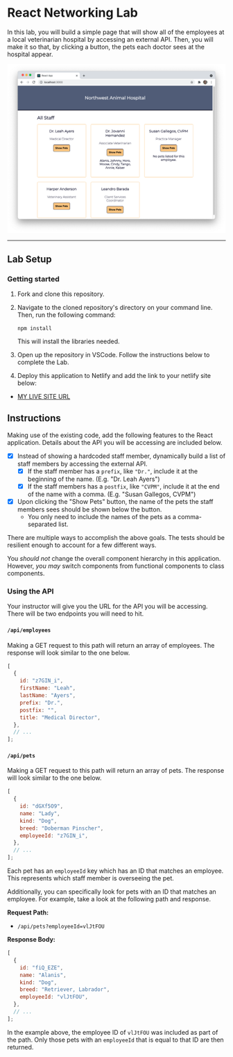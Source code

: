 # React Networking Lab

In this lab, you will build a simple page that will show all of the employees at a local veterinarian hospital by accessing an external API. Then, you will make it so that, by clicking a button, the pets each doctor sees at the hospital appear.

![Example of a completed application.](./assets/example.png)

---

## Lab Setup

### Getting started

1. Fork and clone this repository.

1. Navigate to the cloned repository's directory on your command line. Then, run the following command:

   ```
   npm install
   ```

   This will install the libraries needed.

1. Open up the repository in VSCode. Follow the instructions below to complete the Lab.

1. Deploy this application to Netlify and add the link to your netlify site below:

- [MY LIVE SITE URL](https://celadon-hamster-4fe150.netlify.app/)

## Instructions

Making use of the existing code, add the following features to the React application. Details about the API you will be accessing are included below.

- [x] Instead of showing a hardcoded staff member, dynamically build a list of staff members by accessing the external API.
  - [x] If the staff member has a `prefix`, like `"Dr."`, include it at the beginning of the name. (E.g. "Dr. Leah Ayers")
  - [x] If the staff members has a `postfix`, like `"CVPM"`, include it at the end of the name with a comma. (E.g. "Susan Gallegos, CVPM")
- [x] Upon clicking the "Show Pets" button, the name of the pets the staff members sees should be shown below the button.
  - You only need to include the names of the pets as a comma-separated list.

There are multiple ways to accomplish the above goals. The tests should be resilient enough to account for a few different ways.

You _should not_ change the overall component hierarchy in this application. However, _you may_ switch components from functional components to class components.

### Using the API

Your instructor will give you the URL for the API you will be accessing. There will be two endpoints you will need to hit.

#### `/api/employees`

Making a GET request to this path will return an array of employees. The response will look similar to the one below.

```js
[
  {
    id: "z7GIN_i",
    firstName: "Leah",
    lastName: "Ayers",
    prefix: "Dr.",
    postfix: "",
    title: "Medical Director",
  },
  // ...
];
```

#### `/api/pets`

Making a GET request to this path will return an array of pets. The response will look similar to the one below.

```js
[
  {
    id: "dGXf5O9",
    name: "Lady",
    kind: "Dog",
    breed: "Doberman Pinscher",
    employeeId: "z7GIN_i",
  },
  // ...
];
```

Each pet has an `employeeId` key which has an ID that matches an employee. This represents which staff member is overseeing the pet.

Additionally, you can specifically look for pets with an ID that matches an employee. For example, take a look at the following path and response.

**Request Path:**

- `/api/pets?employeeId=vlJtFOU`

**Response Body:**

```js
[
  {
    id: "fiQ_EZE",
    name: "Alanis",
    kind: "Dog",
    breed: "Retriever, Labrador",
    employeeId: "vlJtFOU",
  },
  // ...
];
```

In the example above, the employee ID of `vlJtFOU` was included as part of the path. Only those pets with an `employeeId` that is equal to that ID are then returned.

